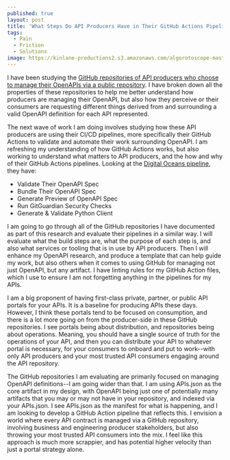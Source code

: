 ```yaml
---
published: true
layout: post
title: 'What Steps Do API Producers Have in Their GitHub Actions Pipelines'
tags:
  - Pain
  - Friction
  - Solutions
image: https://kinlane-productions2.s3.amazonaws.com/algorotoscope-master/yellow-journalism-gears-pipes-plumbing.jpg
---
```

I have been studying the [GitHub repositories of API producers who choose to manage their OpenAPIs via a public repository](https://apievangelist.com/2024/07/08/more-examples-of-using-github-to-manage-your-openapi/). I have broken down all the properties of these repositories to help me better understand how producers are managing their OpenAPI, but also how they perceive or their consumers are requesting different things derived from and surrounding a valid OpenAPI definition for each API represented.

The next wave of work I am doing involves studying how these API producers are using their CI/CD pipelines, more specifically their GitHub Actions to validate and automate their work surrounding OpenAPI. I am refreshing my understanding of how GitHub Actions works, but also working to understand what matters to API producers, and the how and why of their GitHub Actions pipelines. Looking at the [Digital Oceans pipeline](https://github.com/digitalocean/openapi/pull/903), they have:

- Validate Their OpenAPI Spec
- Bundle Their OpenAPI Spec
- Generate Preview of OpenAPI Spec
- Run GitGuardian Security Checks
- Generate & Validate Python Client

I am going to go through all of the GitHub repositories I have documented as part of this research and evaluate their pipelines in a similar way. I will evaluate what the build steps are, what the purpose of each step is, and also what services or tooling that is in use by API producers. Then I will enhance my OpenAPI research, and produce a template that can help guide my work, but also others when it comes to using GitHub for managing not just OpenAPI, but any artifact. I have linting rules for my GitHub Action files, which I use to ensure I am not forgetting anything in the pipelines for my APIs.

I am a big proponent of having first-class private, partner, or public API portals for your APIs. It is a baseline for producing APIs these days. However, I think these portals tend to be focused on consumption, and there is a lot more going on from the producer-side in these GitHub repositories. I see portals being about distribution, and repositories being about operations. Meaning, you should have a single source of truth for the operations of your API, and then you can distribute your API to whatever portal is necessary, for your consumers to onboard and put to work--with only API producers and your most trusted API consumers engaging around the API repository.

The GitHub repositories I am evaluating are primarily focused on managing OpenAPI definitions--I am going wider than that. I am using APIs.json as the core artifact in my design, with OpenAPI being just one of potentially many artifacts that you may or may not have in your repository, and indexed via your APIs.json. I see APIs.json as the manifest for what is happening, and I am looking to develop a GitHub Action pipeline that reflects this. I envision a world where every API contract is managed via a GitHub repository, involving business and engineering producer stakeholders, but also throwing your most trusted API consumers into the mix. I feel like this approach is much more scrappier, and has potential higher velocity than just a portal strategy alone.